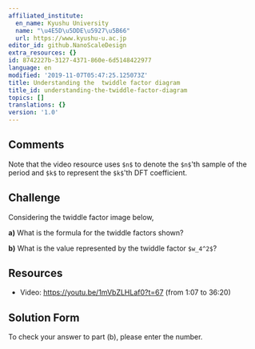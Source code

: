 ```yaml
---
affiliated_institute:
  en_name: Kyushu University
  name: "\u4E5D\u5DDE\u5927\u5B66"
  url: https://www.kyushu-u.ac.jp
editor_id: github.NanoScaleDesign
extra_resources: {}
id: 8742227b-3127-4371-860e-6d5148422977
language: en
modified: '2019-11-07T05:47:25.125073Z'
title: Understanding the  twiddle factor diagram
title_id: understanding-the-twiddle-factor-diagram
topics: []
translations: {}
version: '1.0'
---
```


## Comments
Note that the video resource uses `$n$` to denote the `$n$`'th sample of the period and `$k$` to represent the `$k$`'th DFT coefficient.


## Challenge
Considering the twiddle factor image below,

**a)** What is the formula for the twiddle factors shown?

**b)** What is the value  represented by the twiddle factor `$w_4^2$`?


## Resources
- Video: https://youtu.be/1mVbZLHLaf0?t=67 (from 1:07 to 36:20)


## Solution Form
To check your answer to part (b), please enter the number.
